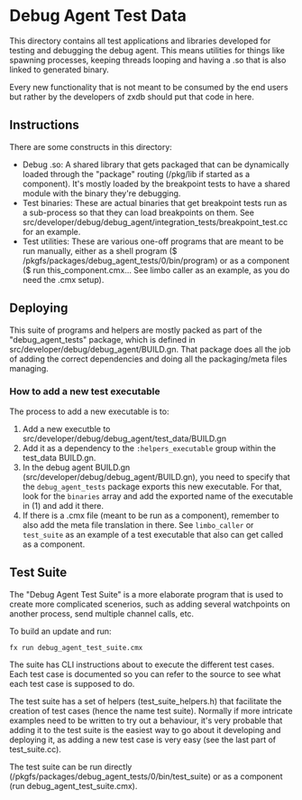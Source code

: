 # Debug Agent Test Data

This directory contains all test applications and libraries developed for testing and debugging
the debug agent. This means utilities for things like spawning processes, keeping threads looping
and having a .so that is also linked to generated binary.

Every new functionality that is not meant to be consumed by the end users but rather by the
developers of zxdb should put that code in here.

## Instructions

There are some constructs in this directory:

- Debug .so: A shared library that gets packaged that can be dynamically loaded through the
  "package" routing (/pkg/lib if started as a component). It's mostly loaded by the breakpoint tests
  to have a shared module with the binary they're debugging.
- Test binaries: These are actual binaries that get breakpoint tests run as a sub-process so that
  they can load breakpoints on them.
  See src/developer/debug/debug_agent/integration_tests/breakpoint_test.cc for an example.
- Test utilities: These are various one-off programs that are meant to be run manually, either as a
  shell program ($ /pkgfs/packages/debug_agent_tests/0/bin/program) or as a component
  ($ run this_component.cmx... See limbo caller as an example, as you do need the .cmx setup).

## Deploying

This suite of programs and helpers are mostly packed as part of the "debug_agent_tests" package,
which is defined in src/developer/debug/debug_agent/BUILD.gn. That package does all the job of
adding the correct dependencies and doing all the packaging/meta files managing.

### How to add a new test executable

The process to add a new executable is to:

1. Add a new executble to src/developer/debug/debug_agent/test_data/BUILD.gn
2. Add it as a dependency to the `:helpers_executable` group within the test_data BUILD.gn.
3. In the debug agent BUILD.gn (src/developer/debug/debug_agent/BUILD.gn), you need to specify that
   the `debug_agent_tests` package exports this new executable. For that, look for the `binaries`
   array and add the exported name of the executable in (1) and add it there.
4. If there is a .cmx file (meant to be run as a component), remember to also add the meta file
   translation in there. See `limbo_caller` or `test_suite` as an example of a test executable that
   also can get called as a component.

## Test Suite

The "Debug Agent Test Suite" is a more elaborate program that is used to create more complicated
scenerios, such as adding several watchpoints on another process, send multiple channel calls, etc.

To build an update and run:

```
fx run debug_agent_test_suite.cmx
```

The suite has CLI instructions about to execute the different test cases. Each test case is
documented so you can refer to the source to see what each test case is supposed to do.

The test suite has a set of helpers (test_suite_helpers.h) that facilitate the creation of test
cases (hence the name test suite). Normally if more intricate examples need to be written to try out
a behaviour, it's very probable that adding it to the test suite is the easiest way to go about it
developing and deploying it, as adding a new test case is very easy (see the last part of
test_suite.cc).

The test suite can be run directly (/pkgfs/packages/debug_agent_tests/0/bin/test_suite) or as a
component (run debug_agent_test_suite.cmx).



